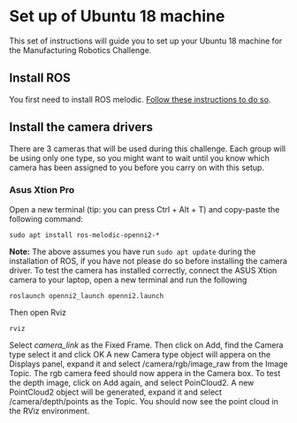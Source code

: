 # Set up of Ubuntu 18 machine
This set of instructions will guide you to set up your Ubuntu 18 machine for the Manufacturing Robotics Challenge.
## Install ROS
You first need to install ROS melodic. [Follow these instructions to do so](http://wiki.ros.org/melodic/Installation/Ubuntu).
## Install the camera drivers
There are 3 cameras that will be used during this challenge. Each group will be using only one type, so you might want to wait until you know which camera has been assigned to you before you carry on with this setup.
### Asus Xtion Pro
Open a new terminal (tip: you can press Ctrl + Alt + T) and copy-paste the following command:
```
sudo apt install ros-melodic-openni2-*
```
**Note:** The above assumes you have run `sudo apt update` during the installation of ROS, if you have not please do so before installing the camera driver.
To test the camera has installed correctly, connect the ASUS Xtion camera to your laptop, open a new terminal and run the following
```
roslaunch openni2_launch openni2.launch
```
Then open Rviz
```
rviz
```
Select _camera_link_ as the Fixed Frame. Then click on Add, find the Camera type select it and click OK
A new Camera type object will appera on the Displays panel, expand it and select /camera/rgb/image_raw from the Image Topic. The rgb camera feed should now appera in the Camera box. 
To test the depth image, click on Add again, and select PoinCloud2. A new PointCloud2 object will be generated, expand it and select /camera/depth/points as the Topic. You should now see the point cloud in the RViz environment.
